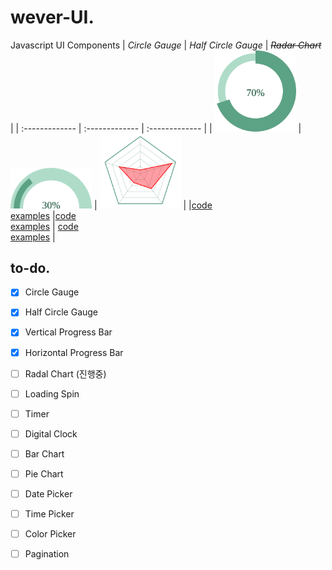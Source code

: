 # wever-UI.
Javascript UI Components
| *Circle Gauge* | *Half Circle Gauge* |  *~~Radar Chart~~* |
| :------------- | :------------- | :------------- |
| <img src="./CircleGauge/docs/exsvg.svg" width="130"> | <img src="./HalfCircleGauge/docs/exsvg.svg" width="130"> | <img src="./RadarChart/docs/eximg.png" width="130"> |
|[code](./CircleGauge) <br> [examples](https://yeonjuan.github.io/ygui/circlegauge.html) |[code](./HalfCircleGauge) <br> [examples](https://yeonjuan.github.io/ygui/halfCircleGauge.html) | [code](./RadarChart) <br> [examples]() |

## to-do.
- [x] Circle Gauge
- [x] Half Circle Gauge
- [x] Vertical Progress Bar
- [x] Horizontal Progress Bar
- [ ] Radal Chart (진행중)
- [ ] Loading Spin
- [ ] Timer
- [ ] Digital Clock
- [ ] Bar Chart
- [ ] Pie Chart
- [ ] Date Picker
- [ ] Time Picker
- [ ] Color Picker
- [ ] Pagination

